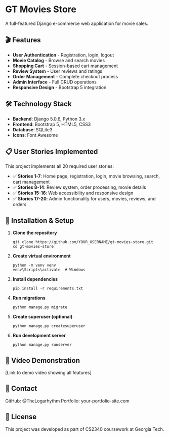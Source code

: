 # GT Movies Store

A full-featured Django e-commerce web application for movie sales.

## 🎬 Features

- **User Authentication** - Registration, login, logout
- **Movie Catalog** - Browse and search movies
- **Shopping Cart** - Session-based cart management  
- **Review System** - User reviews and ratings
- **Order Management** - Complete checkout process
- **Admin Interface** - Full CRUD operations
- **Responsive Design** - Bootstrap 5 integration

## 🛠️ Technology Stack

- **Backend**: Django 5.0.6, Python 3.x
- **Frontend**: Bootstrap 5, HTML5, CSS3
- **Database**: SQLite3
- **Icons**: Font Awesome

## 📋 User Stories Implemented

This project implements all 20 required user stories:

- ✅ **Stories 1-7**: Home page, registration, login, movie browsing, search, cart management
- ✅ **Stories 8-14**: Review system, order processing, movie details
- ✅ **Stories 15-16**: Web accessibility and responsive design
- ✅ **Stories 17-20**: Admin functionality for users, movies, reviews, and orders

## 🚀 Installation & Setup

1. **Clone the repository**
   ```batch
   git clone https://github.com/YOUR_USERNAME/gt-movies-store.git
   cd gt-movies-store
   ```

2. **Create virtual environment**
    ```batch
    python -m venv venv
    venv\Scripts\activate  # Windows
    ```
3. **Install dependencies**
    ```batch
    pip install -r requirements.txt
    ```

4. **Run migrations**
   ```batch
   python manage.py migrate
   ```

5. **Create superuser (optional)**
   ```batch
   python manage.py createsuperuser
   ```

6. **Run development server**
   ```batch
   python manage.py runserver
   ```

## 🎥 Video Demonstration
[Link to demo video showing all features]

## 📧 Contact
GitHub: @TheLogarhythm
Portfolio: your-portfolio-site.com

## 📄 License
This project was developed as part of CS2340 coursework at Georgia Tech.